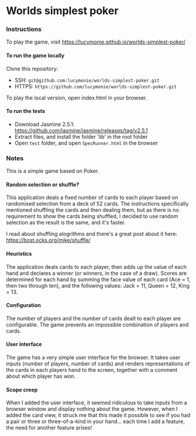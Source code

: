 # Worlds simplest poker

### Instructions
To play the game, visit https://lucymonie.github.io/worlds-simplest-poker/

#### To run the game locally
Clone this repository:
- SSH: `git@github.com:lucymonie/worlds-simplest-poker.git`
- HTTPS: `https://github.com/lucymonie/worlds-simplest-poker.git`

To play the local version, open index.html in your browser.

#### To run the tests
- Download Jasmine 2.5.1: https://github.com/jasmine/jasmine/releases/tag/v2.5.1
- Extract files, and install the folder 'lib' in the root folder
- Open `test` folder, and open `SpecRunner.html` in the browser

### Notes
This is a simple game based on Poker.

#### Random selection or shuffle?
This application deals a fixed number of cards to each player based on randomised
selection from a deck of 52 cards. The instructions specifically mentioned shuffling the
cards and then dealing them, but as there is no requirement to show the cards being shuffled,
I decided to use random selection as the result is the same, and it's faster.

I read about shuffling alogrithms and there's a great post about it here:
https://bost.ocks.org/mike/shuffle/

#### Heuristics
The application deals cards to each player, then adds up the value of each hand and declares a
winner (or winners, in the case of a draw). Scores are determined for each hand by summing the face
value of each card (Ace = 1, then two through ten), and the following values: Jack = 11, Queen = 12,
King = 13.

#### Configuration
The number of players and the number of cards dealt to each player are configurable. The
game prevents an impossible combination of players and cards.

#### User interface
The game has a very simple user interface for the browser. It takes user inputs (number of players, number
of cards) and renders representations of the cards in each players hand to the screen, together with a
comment about which player has won.

#### Scope creep
When I added the user interface, it seemed ridiculous to take inputs from a browser window and display nothing about the game. However, when I added the card view, it struck me that this made it possible to see if you had a pair or three or
three-of-a-kind in your hand... each time I add a feature, the need for another feature arises!
